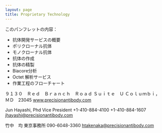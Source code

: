 ```yaml
---
layout: page
title: Proprietary Technology
---
```

このパンフレットの内容：

- 抗体開発サービスの概要
- ポリクローナル抗体
- モノクローナル抗体
- 抗体の作成
- 抗体の精製
- Biacore分析
- Octet 解析サービス
- 作業工程のフローチャート

９１３０　Ｒｅｄ　Ｂｒａｎｃｈ　Ｒｏａｄ
Ｓｕｉｔｅ　Ｕ
Ｃｏｌｕｍｂｉ，　ＭＤ　23045
www.precisionantibody.com
 
Jun Hayashi, Phd
Vice President
+1-410-884-4100
+1-410-884-1607
jhayashi@precisionantibody.com

竹中　均
東京事務所
090-6048-3360
htakenaka@precisionantibody.com
